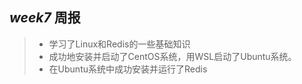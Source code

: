 *week7* 周报
--------
> + 学习了Linux和Redis的一些基础知识
> + 成功地安装并启动了CentOS系统，用WSL启动了Ubuntu系统。
> + 在Ubuntu系统中成功安装并运行了Redis